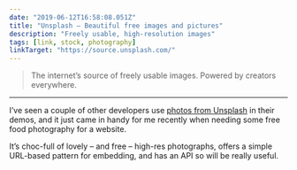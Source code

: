 ```yaml
---
date: "2019-06-12T16:58:08.051Z"
title: "Unsplash – Beautiful free images and pictures"
description: "Freely usable, high-resolution images"
tags: [link, stock, photography]
linkTarget: "https://source.unsplash.com/"
---
```

> The internet’s source of freely usable images. Powered by creators everywhere.
---

I’ve seen a couple of other developers use [photos from Unsplash](https://unsplash.com/) in their demos, and it just came in handy for me recently when needing some free food photography for a website.

It’s choc-full of lovely – and free – high-res photographs, offers a simple URL-based pattern for embedding, and has an API so will be really useful.

